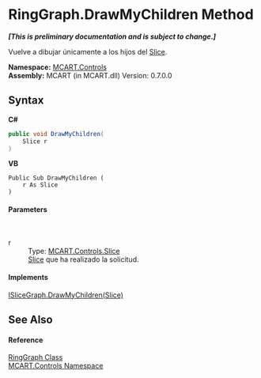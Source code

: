 # RingGraph.DrawMyChildren Method 
 _**\[This is preliminary documentation and is subject to change.\]**_

Vuelve a dibujar únicamente a los hijos del <a href="3e9e5a54-7858-7ced-36fe-222892674015">Slice</a>.

**Namespace:**&nbsp;<a href="1c9d7a8e-81d4-838a-f87d-7379b253b6ce">MCART.Controls</a><br />**Assembly:**&nbsp;MCART (in MCART.dll) Version: 0.7.0.0

## Syntax

**C#**<br />
``` C#
public void DrawMyChildren(
	Slice r
)
```

**VB**<br />
``` VB
Public Sub DrawMyChildren ( 
	r As Slice
)
```


#### Parameters
&nbsp;<dl><dt>r</dt><dd>Type: <a href="3e9e5a54-7858-7ced-36fe-222892674015">MCART.Controls.Slice</a><br /><a href="3e9e5a54-7858-7ced-36fe-222892674015">Slice</a> que ha realizado la solicitud.</dd></dl>

#### Implements
<a href="54595125-fc00-871f-5b17-065e8dfb17b2">ISliceGraph.DrawMyChildren(Slice)</a><br />

## See Also


#### Reference
<a href="e4fc8893-df93-9e74-ea6c-e6a53821be41">RingGraph Class</a><br /><a href="1c9d7a8e-81d4-838a-f87d-7379b253b6ce">MCART.Controls Namespace</a><br />